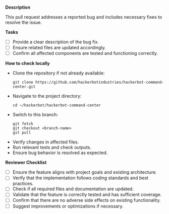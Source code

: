 **Description**

This pull request addresses a reported bug and includes necessary fixes to resolve the issue.

**Tasks**
- [ ] Provide a clear description of the bug fix.
- [ ] Ensure related files are updated accordingly.
- [ ] Confirm all affected components are tested and functioning correctly.

**How to check locally**
- Clone the repository if not already available:  
  ```shell
  git clone https://github.com/hackerbotindustries/hackerbot-command-center.git
  ```
- Navigate to the project directory:
  ```shell
  cd ~/hackerbot/hackerbot-command-center
  ```
- Switch to this branch:
  ```shell
  git fetch
  git checkout <branch-name>
  git pull
  ```
- Verify changes in affected files.
- Run relevant tests and check outputs.
- Ensure bug behavior is resolved as expected.

**Reviewer Checklist**
- [ ] Ensure the feature aligns with project goals and existing architecture.
- [ ] Verify that the implementation follows coding standards and best practices.
- [ ] Check if all required files and documentation are updated.
- [ ] Validate that the feature is correctly tested and has sufficient coverage.
- [ ] Confirm that there are no adverse side effects on existing functionality.
- [ ] Suggest improvements or optimizations if necessary.